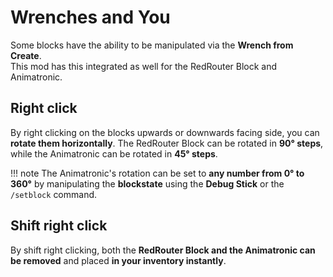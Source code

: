 # Wrenches and You

Some blocks have the ability to be manipulated via the **Wrench from Create**.  
This mod has this integrated as well for the RedRouter Block and Animatronic.

## Right click
By right clicking on the blocks upwards or downwards facing side, you can **rotate them horizontally**.
The RedRouter Block can be rotated in **90° steps**, while the Animatronic can be rotated in **45° steps**.

!!! note
    The Animatronic's rotation can be set to **any number from 0° to 360°** by manipulating the **blockstate** using the **Debug Stick** or the `/setblock` command.

## Shift right click

By shift right clicking, both the **RedRouter Block and the Animatronic can be  removed** and placed **in your inventory instantly**.